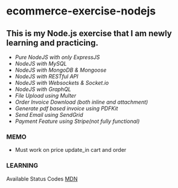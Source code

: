 # ecommerce-exercise-nodejs

## This is my Node.js exercise that I am newly learning and practicing. 
- _Pure NodeJS with only ExpressJS_
- _NodeJS with MySQL_
- _NodeJS with MongoDB & Mongoose_
- _NodeJS with RESTful API_
- _NodeJS with Websockets & Socket.io_
- _NodeJS with GraphQL_
- _File Upload using Multer_
- _Order Invoice Download (both inline and attachment)_
- _Generate pdf based invoice using PDFKit_
- _Send Email using SendGrid_
- _Payment Feature using Stripe(not fully functional)_

### MEMO

- Must work on price update_in cart and order

### LEARNING

Available Status Codes [MDN](https://developer.mozilla.org/en-US/docs/Web/HTTP/Status)
